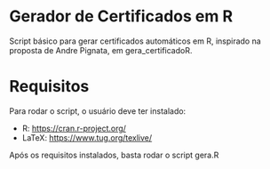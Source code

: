 # Gerador de Certificados em R

Script básico para gerar certificados automáticos em R, inspirado na proposta de Andre Pignata, em gera_certificadoR. 

# Requisitos
  Para rodar o script, o usuário deve ter instalado:
  
  * R: https://cran.r-project.org/
  * LaTeX: https://www.tug.org/texlive/
  
  Após os requisitos instalados, basta rodar o script gera.R